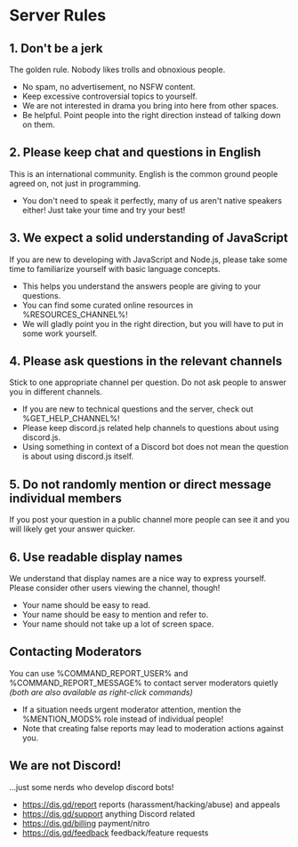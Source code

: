 # Server Rules
## 1\. Don't be a jerk
The golden rule. Nobody likes trolls and obnoxious people.
- No spam, no advertisement, no NSFW content.
- Keep excessive controversial topics to yourself.
- We are not interested in drama you bring into here from other spaces.
- Be helpful. Point people into the right direction instead of talking down on them.
## 2\. Please keep chat and questions in English
This is an international community. English is the common ground people agreed on, not just in programming.
- You don't need to speak it perfectly, many of us aren't native speakers either! Just take your time and try your best!
## 3\. We expect a solid understanding of JavaScript
If you are new to developing with JavaScript and Node.js, please take some time to familiarize yourself with basic language concepts.
- This helps you understand the answers people are giving to your questions.
- You can find some curated online resources in %RESOURCES_CHANNEL%!
- We will gladly point you in the right direction, but you will have to put in some work yourself.
## 4\. Please ask questions in the relevant channels
Stick to one appropriate channel per question. Do not ask people to answer you in different channels.
- If you are new to technical questions and the server, check out %GET_HELP_CHANNEL%!
- Please keep discord.js related help channels to questions about using discord.js.
- Using something in context of a Discord bot does not mean the question is about using discord.js itself.
## 5\. Do not randomly mention or direct message individual members
If you post your question in a public channel more people can see it and you will likely get your answer quicker.
## 6\. Use readable display names
We understand that display names are a nice way to express yourself. Please consider other users viewing the channel, though!
- Your name should be easy to read.
- Your name should be easy to mention and refer to.
- Your name should not take up a lot of screen space.

## Contacting Moderators
You can use %COMMAND_REPORT_USER% and %COMMAND_REPORT_MESSAGE% to contact server moderators quietly *(both are also available as right-click commands)*
- If a situation needs urgent moderator attention, mention the %MENTION_MODS% role instead of individual people!
- Note that creating false reports may lead to moderation actions against you.
## We are not Discord!
...just some nerds who develop discord bots! 
- https://dis.gd/report reports (harassment/hacking/abuse) and appeals
- https://dis.gd/support anything Discord related
- https://dis.gd/billing payment/nitro
- https://dis.gd/feedback feedback/feature requests